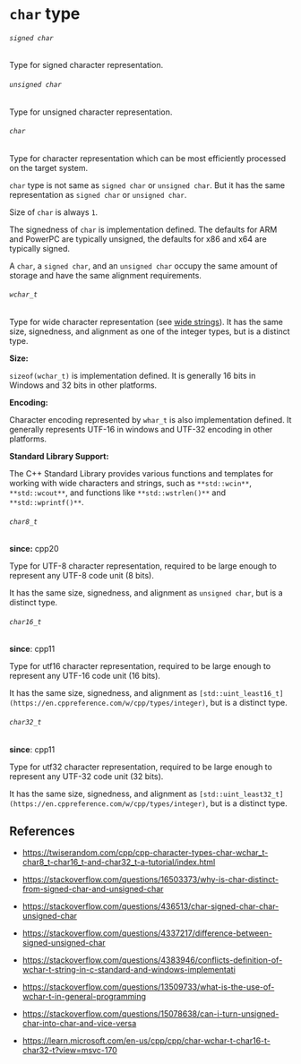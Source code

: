 # `char` type

###### `signed char`

Type for signed character representation.

###### `unsigned char`

Type for unsigned character representation.

###### `char`

Type for character representation which can be most efficiently processed on the target system.

`char` type is not same as `signed char` or `unsigned char`. But it has the same representation as `signed char` or `unsigned char`.

Size of `char` is always `1`.

The signedness of `char` is implementation defined. The defaults for ARM and PowerPC are typically unsigned, the defaults for x86 and x64 are typically signed.

A `char`, a `signed char`, and an `unsigned char` occupy the same amount of storage and have the same alignment requirements.

###### `wchar_t`

Type for wide character representation (see [wide strings](https://en.cppreference.com/w/cpp/string/wide)). It has the same size, signedness, and alignment as one of the integer types, but is a distinct type.

**Size:**

`sizeof(wchar_t)` is implementation defined. It is generally 16 bits in Windows and 32 bits in other platforms.

**Encoding:**

Character encoding represented by `whar_t` is also implementation defined. It generally represents UTF-16 in windows and UTF-32 encoding in other platforms.

**Standard Library Support:**

The C++ Standard Library provides various functions and templates for working with wide characters and strings, such as `**std::wcin**`, `**std::wcout**`, and functions like `**std::wstrlen()**` and `**std::wprintf()**`.

###### `char8_t`

**since:** cpp20

Type for UTF-8 character representation, required to be large enough to represent any UTF-8 code unit (8 bits).

It has the same size, signedness, and alignment as `unsigned char`, but is a distinct type.

###### `char16_t`

**since**: cpp11

Type for utf16 character representation, required to be large enough to represent any UTF-16 code unit (16 bits).

It has the same size, signedness, and alignment as `[std::uint_least16_t](https://en.cppreference.com/w/cpp/types/integer)`, but is a distinct type.

###### `char32_t`

**since**: cpp11

Type for utf32 character representation, required to be large enough to represent any UTF-32 code unit (32 bits).

It has the same size, signedness, and alignment as `[std::uint_least32_t](https://en.cppreference.com/w/cpp/types/integer)`, but is a distinct type.

## References

- https://twiserandom.com/cpp/cpp-character-types-char-wchar_t-char8_t-char16_t-and-char32_t-a-tutorial/index.html

- https://stackoverflow.com/questions/16503373/why-is-char-distinct-from-signed-char-and-unsigned-char

- https://stackoverflow.com/questions/436513/char-signed-char-char-unsigned-char

- https://stackoverflow.com/questions/4337217/difference-between-signed-unsigned-char

- https://stackoverflow.com/questions/4383946/conflicts-definition-of-wchar-t-string-in-c-standard-and-windows-implementati

- https://stackoverflow.com/questions/13509733/what-is-the-use-of-wchar-t-in-general-programming

- https://stackoverflow.com/questions/15078638/can-i-turn-unsigned-char-into-char-and-vice-versa

- https://learn.microsoft.com/en-us/cpp/cpp/char-wchar-t-char16-t-char32-t?view=msvc-170
